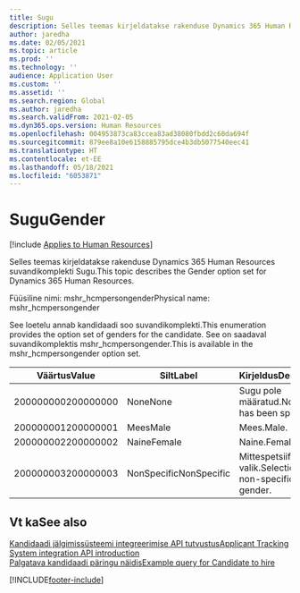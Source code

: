 ```yaml
---
title: Sugu
description: Selles teemas kirjeldatakse rakenduse Dynamics 365 Human Resources suvandikomplekti Sugu.
author: jaredha
ms.date: 02/05/2021
ms.topic: article
ms.prod: ''
ms.technology: ''
audience: Application User
ms.custom: ''
ms.assetid: ''
ms.search.region: Global
ms.author: jaredha
ms.search.validFrom: 2021-02-05
ms.dyn365.ops.version: Human Resources
ms.openlocfilehash: 004953873ca83ccea83ad38080fbdd2c60da694f
ms.sourcegitcommit: 879ee8a10e6158885795dce4b3db5077540eec41
ms.translationtype: HT
ms.contentlocale: et-EE
ms.lasthandoff: 05/18/2021
ms.locfileid: "6053871"
---
```

# <a name="gender"></a><span data-ttu-id="16e98-103">Sugu</span><span class="sxs-lookup"><span data-stu-id="16e98-103">Gender</span></span>

[!include [Applies to Human Resources](../includes/applies-to-hr.md)]

<span data-ttu-id="16e98-104">Selles teemas kirjeldatakse rakenduse Dynamics 365 Human Resources suvandikomplekti Sugu.</span><span class="sxs-lookup"><span data-stu-id="16e98-104">This topic describes the Gender option set for Dynamics 365 Human Resources.</span></span>

<span data-ttu-id="16e98-105">Füüsiline nimi: mshr_hcmpersongender</span><span class="sxs-lookup"><span data-stu-id="16e98-105">Physical name: mshr_hcmpersongender</span></span>

<span data-ttu-id="16e98-106">See loetelu annab kandidaadi soo suvandikomplekti.</span><span class="sxs-lookup"><span data-stu-id="16e98-106">This enumeration provides the option set of genders for the candidate.</span></span> <span data-ttu-id="16e98-107">See on saadaval suvandikomplektis mshr_hcmpersongender.</span><span class="sxs-lookup"><span data-stu-id="16e98-107">This is available in the mshr_hcmpersongender option set.</span></span>

| <span data-ttu-id="16e98-108">Väärtus</span><span class="sxs-lookup"><span data-stu-id="16e98-108">Value</span></span> | <span data-ttu-id="16e98-109">Silt</span><span class="sxs-lookup"><span data-stu-id="16e98-109">Label</span></span> | <span data-ttu-id="16e98-110">Kirjeldus</span><span class="sxs-lookup"><span data-stu-id="16e98-110">Description</span></span> |
| --- | --- | --- |
| <span data-ttu-id="16e98-111">200000000</span><span class="sxs-lookup"><span data-stu-id="16e98-111">200000000</span></span> | <span data-ttu-id="16e98-112">None</span><span class="sxs-lookup"><span data-stu-id="16e98-112">None</span></span> | <span data-ttu-id="16e98-113">Sugu pole määratud.</span><span class="sxs-lookup"><span data-stu-id="16e98-113">No gender has been specified.</span></span> |
| <span data-ttu-id="16e98-114">200000001</span><span class="sxs-lookup"><span data-stu-id="16e98-114">200000001</span></span> | <span data-ttu-id="16e98-115">Mees</span><span class="sxs-lookup"><span data-stu-id="16e98-115">Male</span></span> | <span data-ttu-id="16e98-116">Mees.</span><span class="sxs-lookup"><span data-stu-id="16e98-116">Male.</span></span> |
| <span data-ttu-id="16e98-117">200000002</span><span class="sxs-lookup"><span data-stu-id="16e98-117">200000002</span></span> | <span data-ttu-id="16e98-118">Naine</span><span class="sxs-lookup"><span data-stu-id="16e98-118">Female</span></span> | <span data-ttu-id="16e98-119">Naine.</span><span class="sxs-lookup"><span data-stu-id="16e98-119">Female.</span></span> |
| <span data-ttu-id="16e98-120">200000003</span><span class="sxs-lookup"><span data-stu-id="16e98-120">200000003</span></span> | <span data-ttu-id="16e98-121">NonSpecific</span><span class="sxs-lookup"><span data-stu-id="16e98-121">NonSpecific</span></span> | <span data-ttu-id="16e98-122">Mittespetsiifilise soo valik.</span><span class="sxs-lookup"><span data-stu-id="16e98-122">Selection for a non-specific gender.</span></span> |

## <a name="see-also"></a><span data-ttu-id="16e98-123">Vt ka</span><span class="sxs-lookup"><span data-stu-id="16e98-123">See also</span></span>

[<span data-ttu-id="16e98-124">Kandidaadi jälgimissüsteemi integreerimise API tutvustus</span><span class="sxs-lookup"><span data-stu-id="16e98-124">Applicant Tracking System integration API introduction</span></span>](hr-admin-integration-ats-api-introduction.md)<br>
[<span data-ttu-id="16e98-125">Palgatava kandidaadi päringu näidis</span><span class="sxs-lookup"><span data-stu-id="16e98-125">Example query for Candidate to hire</span></span>](hr-admin-integration-ats-api-candidate-to-hire-example-query.md)


[!INCLUDE[footer-include](../includes/footer-banner.md)]